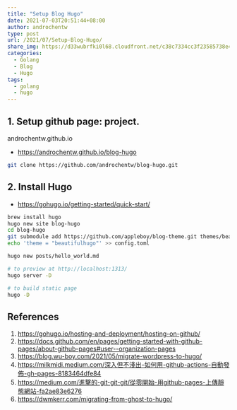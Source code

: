 ```yaml
---
title: "Setup Blog Hugo"
date: 2021-07-03T20:51:44+08:00
author: androchentw
type: post
url: /2021/07/Setup-Blog-Hugo/
share_img: https://d33wubrfki0l68.cloudfront.net/c38c7334cc3f23585738e40334284fddcaf03d5e/2e17c/images/hugo-logo-wide.svg
categories:
  - Golang
  - Blog
  - Hugo
tags:
  - golang
  - hugo
---
```


## 1. Setup github page: project. 
androchentw.github.io
* https://androchentw.github.io/blog-hugo

```sh
git clone https://github.com/androchentw/blog-hugo.git
```


## 2. Install Hugo

* https://gohugo.io/getting-started/quick-start/

```sh
brew install hugo
hugo new site blog-hugo
cd blog-hugo
git submodule add https://github.com/appleboy/blog-theme.git themes/beautifulhugo
echo 'theme = "beautifulhugo"' >> config.toml

hugo new posts/hello_world.md

# to preview at http://localhost:1313/
hugo server -D	

# to build static page
hugo -D
```


## References

1. https://gohugo.io/hosting-and-deployment/hosting-on-github/
2. https://docs.github.com/en/pages/getting-started-with-github-pages/about-github-pages#user--organization-pages
3. https://blog.wu-boy.com/2021/05/migrate-wordpress-to-hugo/
4. https://milkmidi.medium.com/深入但不淺出-如何用-github-actions-自動發佈-gh-pages-8183464dfe84
5. https://medium.com/進擊的-git-git-git/從零開始-用github-pages-上傳靜態網站-fa2ae83e6276
6. https://dwmkerr.com/migrating-from-ghost-to-hugo/
